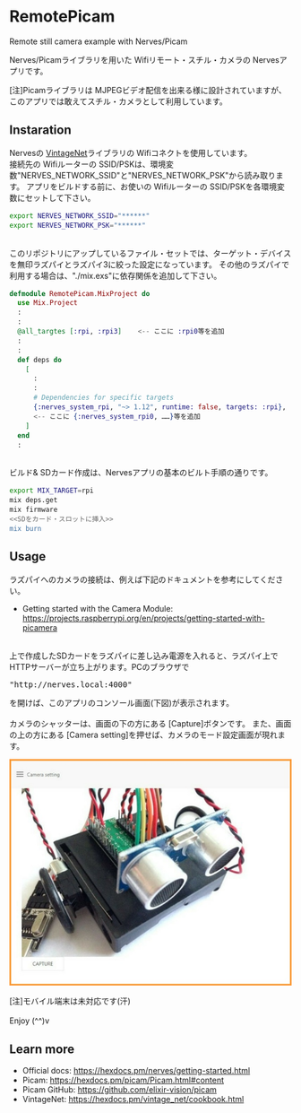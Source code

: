# RemotePicam

Remote still camera example with Nerves/Picam

Nerves/Picamライブラリを用いた Wifiリモート・スチル・カメラの Nervesアプリです。

[注]Picamライブラリは MJPEGビデオ配信を出来る様に設計されていますが、このアプリでは敢えてスチル・カメラとして利用しています。

## Instaration
Nervesの [VintageNet](https://github.com/nerves-networking/vintage_net)ライブラリの Wifiコネクトを使用しています。<br>
接続先の Wifiルーターの SSID/PSKは、環境変数"NERVES_NETWORK_SSID"と"NERVES_NETWORK_PSK"から読み取ります。
アプリをビルドする前に、お使いの Wifiルーターの SSID/PSKを各環境変数にセットして下さい。

```bash
export NERVES_NETWORK_SSID="******"
export NERVES_NETWORK_PSK="******"
```

<br>
このリポジトリにアップしているファイル・セットでは、ターゲット・デバイスを無印ラズパイとラズパイ3に絞った設定になっています。
その他のラズパイで利用する場合は、"./mix.exs"に依存関係を追加して下さい。

```elixir:mix.exs
defmodule RemotePicam.MixProject do
  use Mix.Project
  :
  :
  @all_targtes [:rpi, :rpi3]    <-- ここに :rpi0等を追加
  :
  :
  def deps do
    [
      :
      :
      # Dependencies for specific targets
      {:nerves_system_rpi, "~> 1.12", runtime: false, targets: :rpi},
      <-- ここに {:nerves_system_rpi0, ……}等を追加
    ]
  end
  :
```
<br>
ビルド& SDカード作成は、Nervesアプリの基本のビルト手順の通りです。

```bash
export MIX_TARGET=rpi
mix deps.get
mix firmware
<<SDをカード・スロットに挿入>>
mix burn
```

## Usage
ラズパイへのカメラの接続は、例えば下記のドキュメントを参考にしてください。

* Getting started with the Camera Module:<br>
https://projects.raspberrypi.org/en/projects/getting-started-with-picamera

<br>
上で作成したSDカードをラズパイに差し込み電源を入れると、ラズパイ上で HTTPサーバーが立ち上がります。PCのブラウザで
<pre>"http://nerves.local:4000"</pre>
を開けば、このアプリのコンソール画面(下図)が表示されます。<br>
<br>
カメラのシャッターは、画面の下の方にある [Capture]ボタンです。
また、画面の上の方にある [Camera setting]を押せば、カメラのモード設定画面が現れます。

![Remote_picam console](/docs/img/remote_picam_console.jpg)

[注]モバイル端末は未対応です(汗)
<br>
<br>
Enjoy (^^)v

## Learn more
* Official docs: https://hexdocs.pm/nerves/getting-started.html
* Picam: https://hexdocs.pm/picam/Picam.html#content
* Picam GitHub: https://github.com/elixir-vision/picam
* VintageNet: https://hexdocs.pm/vintage_net/cookbook.html
